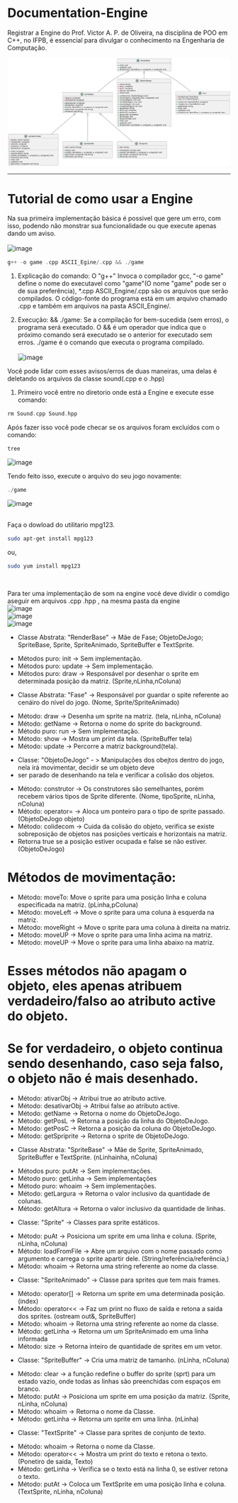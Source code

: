 # Documentation-Engine
Registrar a Engine do Prof. Victor A. P. de Oliveira, na disciplina de POO em C++, no IFPB, é essencial para divulgar o conhecimento na Engenharia de Computação.

![image](uml_EngineASCII.svg)
<hr>

# Tutorial de como usar a Engine
Na sua primeira implementação básica é possivel que gere um erro, com isso, podendo não monstrar sua funcionalidade ou que execute apenas dando um aviso. <br/> <br/>
![image](https://github.com/LucasSTDev/Documentation-Engine/assets/116840737/82b4f27e-a8f4-4403-b8a1-8469526c5d34) <br/>

~~~c++
g++ -o game .cpp ASCII_Egine/.cpp && ./game
~~~
1. Explicação do comando: O "g++" Invoca o compilador gcc, "-o game" define o nome do executavel como "game"(O nome "game" pode ser o de sua preferência), *.cpp ASCII_Engine/.cpp são os arquivos que serão compilados. O código-fonte do programa está em um arquivo chamado .cpp e também em arquivos na pasta ASCII_Engine/. <br>

2. Execução:
&& ./game: Se a compilação for bem-sucedida (sem erros), o programa será executado. O && é um operador que indica que o próximo comando será executado se o anterior for executado sem erros. ./game é o comando que executa o programa compilado. <br/> <br/>
![image](https://github.com/LucasSTDev/Documentation-Engine/assets/116840737/9af01a8c-1eb4-4b4e-a1a1-a02a7b043b86)

Você pode lidar com esses avisos/erros de duas maneiras, uma delas é deletando os arquivos da classe sound(.cpp e o .hpp) 
1. Primeiro você entre no diretorio onde está a Engine e execute esse comando:

~~~c++ 
rm Sound.cpp Sound.hpp
~~~

Após fazer isso você pode checar se os arquivos foram excluídos com o comando:
~~~c++
tree
~~~
![image](https://github.com/LucasSTDev/Documentation-Engine/assets/116840737/9541b40a-3262-4a91-bea6-094eb9e54c34)

Tendo feito isso, execute o arquivo do seu jogo novamente:
~~~c++
./game
~~~
![image](https://github.com/LucasSTDev/Documentation-Engine/assets/116840737/6c504d85-eccc-47d2-a831-3839389b40b4)

<br/>
Faça o dowload do utilitario mpg123.

~~~sh
sudo apt-get install mpg123
~~~

ou,

~~~sh
sudo yum install mpg123
~~~
<br/>

Para ter uma implementação de som na engine vocé deve dividir o comdigo aseguir em arquivos .cpp .hpp , na mesma pasta da engine
<br/>
![image](https://github.com/D4Fi/Engine-games-C-/assets/139288494/ea54c45b-2eb2-43ee-89c5-937b9ffbce9d)<br/>
![image](https://github.com/D4Fi/Engine-games-C-/assets/139288494/226aff54-4d6e-4295-8b8b-a5c7b2efd0db)<br/>
![image](https://github.com/LucasSTDev/Documentation-Engine/assets/116840737/325868ae-8558-4006-93d1-351a749cb0d8)



* Classe Abstrata: "RenderBase" -> Mãe de Fase; ObjetoDeJogo; SpriteBase, Sprite, SpriteAnimado, SpriteBuffer e TextSprite.
+ Métodos puro: init -> Sem implementação. 
+ Métodos puro: update -> Sem implementação.
+ Métodos puro: draw -> Responsável por desenhar o sprite em determinada posição da matriz. (Sprite,nLinha,nColuna)

* Classe Abstrata: "Fase" -> Responsável por guardar o spite referente ao cenáiro do nível do jogo. (Nome, Sprite/SpriteAnimado) 
+ Método: draw -> Desenha um sprite na matriz. (tela, nLinha, nColuna) 
+ Método: getName -> Retorna o nome do sprite do background.
+ Método puro: run -> Sem implementação.
+ Método: show -> Mostra um print da tela. (SpriteBuffer tela)
+ Método: update -> Percorre a matriz background(tela). 

* Classe: "ObjetoDeJogo" - > Manipulações dos obejtos dentro do jogo, nela irá movimentar, decidir se um objeto deve
* ser parado de desenhando na tela e verificar a colisão dos objetos.
+ Método: construtor -> Os construtores são semelhantes, porém recebem vários tipos de Sprite diferente. (Nome, tipoSprite, nLinha, nColuna) 
+ Método: operator= -> Aloca um ponteiro para o tipo de sprite passado. (ObjetoDeJogo objeto) 
+ Método: colidecom -> Cuida da colisão do objeto, verifica se existe sobreposição de objetos nas posições verticais e horizontais na matriz. 
+ Retorna true se a posição estiver ocupada e false se não estiver. (ObjetoDeJogo) 
# Métodos de movimentação: 
+ Método: moveTo: Move o sprite para uma posição linha e coluna especificada na matriz. (pLinha,pColuna)
+ Método: moveLeft -> Move o sprite para uma coluna à esquerda na matriz.  
+ Método: moveRight -> Move o sprite para uma coluna à direita na matriz.
+ Método: moveUP -> Move o sprite para uma linha acima na matriz.
+ Método: moveUP -> Move o sprite para uma linha abaixo na matriz.
# Esses métodos não apagam o objeto, eles apenas atribuem verdadeiro/falso ao atributo active do objeto. 
# Se for verdadeiro, o objeto continua sendo desenhando, caso seja falso, o objeto não é mais desenhado.
+ Método: ativarObj -> Atribui true ao atributo active.
+ Método: desativarObj -> Atribui false ao atributo active.
+ Método: getName -> Retorna o nome do ObjetoDeJogo. 
+ Método: getPosL -> Retorna a posição da linha do ObjetoDeJogo.
+ Método: getPosC -> Retorna a posição da coluna do ObjetoDeJogo.
+ Método: getSpriprite -> Retorna o sprite de ObjetoDeJogo.

* Classe Abstrata: "SpriteBase" -> Mãe de Sprite, SpriteAnimado, SpriteBuffer e TextSprite. (nLinhainha, nColuna)
+ Métodos puro: putAt -> Sem implementações.
+ Método puro: getLinha -> Sem implementações 
+ Método puro: whoaim -> Sem implementações.
+ Método: getLargura -> Retorna o valor inclusivo da quantidade de colunas.
+ Método: getAltura -> Retorna o valor inclusivo da quantidade de linhas.

* Classe: "Sprite" -> Classes para sprite estáticos.
+ Método: puAt -> Posiciona um sprite em uma linha e coluna. (Sprite, nLinha, nColuna) 
+ Método: loadFromFile -> Abre um arquivo com o nome passado como argumento e carrega o sprite apartir dele. (String/referência/referência,) 
+ Método: whoaim -> Retorna uma string referente ao nome da classe.

* Classe: "SpriteAnimado" -> Classe para sprites que tem mais frames.
+ Método: operator[] -> Retorna um sprite em uma determinada posição. (index) 
+ Método: operator<< -> Faz um print no fluxo de saída e retona a saida dos sprites. (ostream out&, SpriteBuffer) 
+ Método: whoaim -> Retorna uma string referente ao nome da classe.
+ Método: getLinha -> Retorna um um SpriteAnimado em uma linha informada 
+ Método: size -> Retorna inteiro de quantidade de sprites em um vetor.

* Classe: "SpriteBuffer" -> Cria uma matriz de tamanho. (nLinha, nColuna)
+ Método: clear -> a função redefine o buffer do sprite (sprt) para um estado vazio, onde todas as linhas são preenchidas com espaços em branco.
+ Método: putAt -> Posiciona um sprite em uma posição da matriz. (Sprite, nLinha, nColuna)
+ Método: whoaim -> Retorna o nome da Classe.
+ Método: getLinha -> Retorna um sprite em uma linha. (nLinha)


* Classe: "TextSprite" -> Classe para sprites de conjunto de texto.
+ Método: whoaim -> Retorna o nome da Classe. 
+ Método: operator<< -> Mostra um print do texto e retona o texto. (Ponetiro de saida, Texto)
+ Método: getLinha -> Verifica se o texto está na linha 0, se estiver retona o texto.
+ Método: putAt -> Coloca um TextSprite em uma posição linha e coluna. (TextSprite, nLinha, nColuna) 





